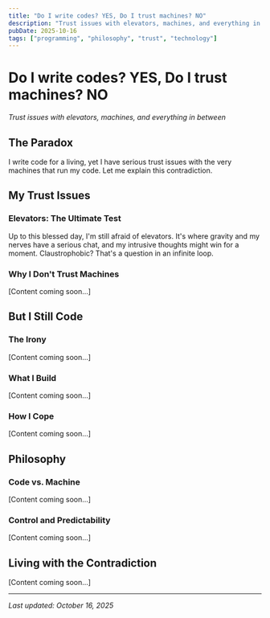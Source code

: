 ```yaml
---
title: "Do I write codes? YES, Do I trust machines? NO"
description: "Trust issues with elevators, machines, and everything in between"
pubDate: 2025-10-16
tags: ["programming", "philosophy", "trust", "technology"]
---
```


# Do I write codes? YES, Do I trust machines? NO

_Trust issues with elevators, machines, and everything in between_

## The Paradox

I write code for a living, yet I have serious trust issues with the very machines that run my code. Let me explain this contradiction.

## My Trust Issues

### Elevators: The Ultimate Test
Up to this blessed day, I'm still afraid of elevators. It's where gravity and my nerves have a serious chat, and my intrusive thoughts might win for a moment. Claustrophobic? That's a question in an infinite loop.

### Why I Don't Trust Machines
[Content coming soon...]

## But I Still Code

### The Irony
[Content coming soon...]

### What I Build
[Content coming soon...]

### How I Cope
[Content coming soon...]

## Philosophy

### Code vs. Machine
[Content coming soon...]

### Control and Predictability
[Content coming soon...]

## Living with the Contradiction

[Content coming soon...]

---

_Last updated: October 16, 2025_